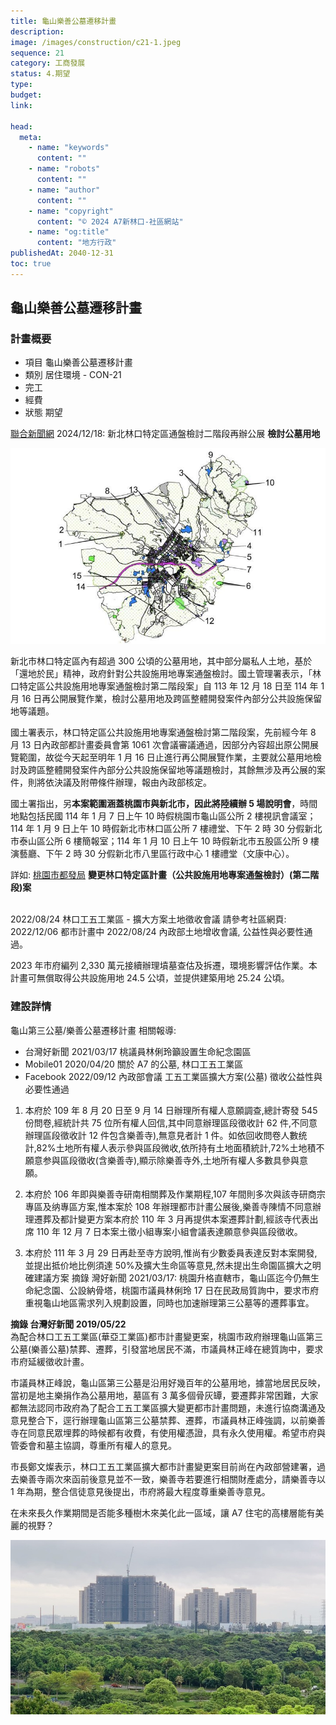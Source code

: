 ```yaml
---
title: 龜山樂善公墓遷移計畫
description:
image: /images/construction/c21-1.jpeg
sequence: 21
category: 工商發展
status: 4.期望
type:
budget:
link:

head:
  meta:
    - name: "keywords"
      content: ""
    - name: "robots"
      content: ""
    - name: "author"
      content: ""
    - name: "copyright"
      content: "© 2024 A7新林口-社區網站"
    - name: "og:title"
      content: "地方行政"
publishedAt: 2040-12-31
toc: true
---
```


## 龜山樂善公墓遷移計畫

### 計畫概要

- 項目 龜山樂善公墓遷移計畫
- 類別 居住環境 - CON-21
- 完工
- 經費
- 狀態 期望

<a href="https://udn.com/news/story/7323/8433683?fbclid=IwY2xjawHSCexleHRuA2FlbQIxMAABHWHw1k8jD6UfMZrFkMr4TRkc8PKB5-oijAlI6jE4wfa2udCvmUMRvQWUwg_aem_T2Qn4tP7wbs3roSqvG-K1A">聯合新聞網</a>
2024/12/18: 新北林口特定區通盤檢討二階段再辦公展 **檢討公墓用地**

![c21-2.jpeg](/images/construction/c21-2.jpeg)

新北市林口特定區內有超過 300 公頃的公墓用地，其中部分屬私人土地，基於「還地於民」精神，政府針對公共設施用地專案通盤檢討。國土管理署表示，「林口特定區公共設施用地專案通盤檢討第二階段案」自 113 年 12 月 18 日至 114 年 1 月 16 日再公開展覽作業，檢討公墓用地及跨區整體開發案件內部分公共設施保留地等議題。

國土署表示，林口特定區公共設施用地專案通盤檢討第二階段案，先前經今年 8 月 13 日內政部都計畫委員會第 1061 次會議審議通過，因部分內容超出原公開展覽範圍，故從今天起至明年 1 月 16 日止進行再公開展覽作業，主要就公墓用地檢討及跨區整體開發案件內部分公共設施保留地等議題檢討，其餘無涉及再公展的案件，則將依決議及附帶條件辦理，報由內政部核定。

國土署指出，另**本案範圍涵蓋桃園市與新北市，因此將陸續辦 5 場說明會**，時間地點包括民國 114 年 1 月 7 日上午 10 時假桃園市龜山區公所 2 樓視訊會議室；114 年 1 月 9 日上午 10 時假新北市林口區公所 7 樓禮堂、下午 2 時 30 分假新北市泰山區公所 6 樓簡報室；114 年 1 月 10 日上午 10 時假新北市五股區公所 9 樓演藝廳、下午 2 時 30 分假新北市八里區行政中心 1 樓禮堂（文康中心）。

詳如: <a href="https://urdb.tycg.gov.tw/News_Content.aspx?n=10682&s=1408249&fbclid=IwY2xjawHSDJVleHRuA2FlbQIxMAABHfsmbhKQhV22nrVamSBb3npgWwlYPXpRaEXsPZ8KJJpP75WpAW2AWdLfWQ_aem_NLcOErY2xuUdFo0tnp3w9g">桃園市都發局</a> **變更林口特定區計畫（公共設施用地專案通盤檢討）(第二階段)案**

<br>
2022/08/24 林口工五工業區 - 擴大方案土地徵收會議 請參考社區網頁: 2022/12/06 都市計畫中 2022/08/24 內政部土地增收會議, 公益性與必要性通過。

2023 年市府編列 2,330 萬元接續辦理墳墓查估及拆遷，環境影響評估作業。本計畫可無償取得公共設施用地 24.5 公頃，並提供建築用地 25.24 公頃。

### 建設詳情

龜山第三公墓/樂善公墓遷移計畫
相關報導:

- 台灣好新聞 2021/03/17 桃議員林俐玲籲設置生命紀念園區
- Mobile01 2020/04/20 關於 A7 的公墓, 林口工五工業區
- Facebook 2022/09/12 內政部會議 工五工業區擴大方案(公墓) 徵收公益性與必要性通過

1. 本府於 109 年 8 月 20 日至 9 月 14 日辦理所有權人意願調查,總計寄發 545 份問卷,經統計共 75 位所有權人回信,其中同意辦理區段徵收計 62 件,不同意辦理區段徵收計 12 件包含樂善寺),無意見者計 1 件。如依回收問卷人數统計,82%土地所有權人表示參與區段微收,依所持有土地面積統計,72%土地積不願意参與區段徵收(含樂善寺),顯示除樂善寺外,土地所有權人多數具參與意願。

2. 本府於 106 年即與樂善寺研南相關葬及作業期程,107 年間則多次與該寺研商宗專區及纳專區方案,惟本案於 108 年辦理都市計畫公展後,樂善寺陳情不同意辦理遷葬及都計變更方案本府於 110 年 3 月再提供本案遷葬計劃,經該寺代表出席 110 年 12 月 7 日本案土徵小組專案小組會議表達願意參與區段徵收。

3. 本府於 111 年 3 月 29 日再赴至寺方說明,惟尚有少數委員表達反對本案開發,並提出抵价地比例須達 50%及擴大生命區等意見,然未提出生命園區擴大之明確建議方案
   摘錄 灣好新聞 2021/03/17:
   桃園升格直轄市，龜山區迄今仍無生命紀念園、公設納骨塔，桃園市議員林俐玲 17 日在民政局質詢中，要求市府重視龜山地區需求列入規劃設置，同時也加速辦理第三公墓等的遷葬事宜。

**摘錄 台灣好新聞 2019/05/22**  
為配合林口工五工業區(華亞工業區)都市計畫變更案，桃園市政府辦理龜山區第三公墓(樂善公墓)禁葬、遷葬，引發當地居民不滿，市議員林正峰在總質詢中，要求市府延緩徵收計畫。

市議員林正峰說，龜山區第三公墓是沿用好幾百年的公墓用地，據當地居民反映，當初是地主樂捐作為公墓用地，墓區有 3 萬多個骨灰罈，要遷葬非常困難，大家都無法認同市政府為了配合工五工業區擴大變更都市計畫問題，未進行協商溝通及意見整合下，逕行辦理龜山區第三公墓禁葬、遷葬，市議員林正峰強調，以前樂善寺在同意民眾埋葬的時候都有收費，有使用權憑證，具有永久使用權。希望市府與管委會和墓主協調，尊重所有權人的意見。

市長鄭文燦表示，林口工五工業區擴大都市計畫變更案目前尚在內政部營建署，過去樂善寺兩次來函前後意見並不一致，樂善寺若要進行相關財產處分，請樂善寺以 1 年為期，整合信徒意見後提出，市府將最大程度尊重樂善寺意見。

在未來長久作業期間是否能多種樹木來美化此一區域，讓 A7 住宅的高樓層能有美麗的視野？

![c21-1.jpeg](/images/construction/c21-1.jpeg)
